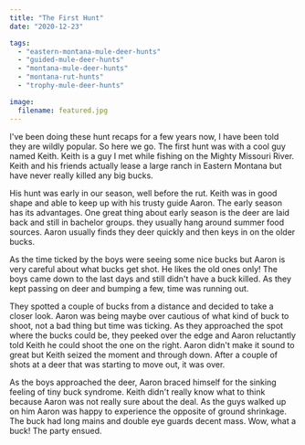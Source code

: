```yaml
---
title: "The First Hunt"
date: "2020-12-23"

tags: 
  - "eastern-montana-mule-deer-hunts"
  - "guided-mule-deer-hunts"
  - "montana-mule-deer-hunts"
  - "montana-rut-hunts"
  - "trophy-mule-deer-hunts"

image:
  filename: featured.jpg
---
```


I've been doing these hunt recaps for a few years now, I have been told they are wildly popular. So here we go. The first hunt was with a cool guy named Keith. Keith is a guy I met while fishing on the Mighty Missouri River. Keith and his friends actually lease a large ranch in Eastern Montana but have never really killed any big bucks.

His hunt was early in our season, well before the rut. Keith was in good shape and able to keep up with his trusty guide Aaron. The early season has its advantages. One great thing about early season is the deer are laid back and still in bachelor groups. they usually hang around summer food sources. Aaron usually finds they deer quickly and then keys in on the older bucks.

As the time ticked by the boys were seeing some nice bucks but Aaron is very careful about what bucks get shot. He likes the old ones only! The boys came down to the last days and still didn't have a buck killed. As they kept passing on deer and bumping a few, time was running out.

They spotted a couple of bucks from a distance and decided to take a closer look. Aaron was being maybe over cautious of what kind of buck to shoot, not a bad thing but time was ticking. As they approached the spot where the bucks could be, they peeked over the edge and Aaron reluctantly told Keith he could shoot the one on the right. Aaron didn't make it sound to great but Keith seized the moment and through down. After a couple of shots at a deer that was starting to move out, it was over.

As the boys approached the deer, Aaron braced himself for the sinking feeling of tiny buck syndrome. Keith didn't really know what to think because Aaron was not really sure about the deal. As the guys walked up on him Aaron was happy to experience the opposite of ground shrinkage. The buck had long mains and double eye guards decent mass. Wow, what a buck! The party ensued.
